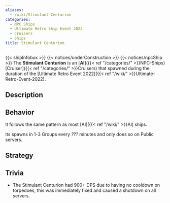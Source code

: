 ```yaml
---
aliases:
  - /wiki/Stimulant-Centurion
categories:
  - NPC Ships
  - Ultimate Retro Ship Event 2022
  - Cruisers
  - Ships
title: Stimulant Centurion
---
```


{{< shipInfobox >}} {{< notices/underConstruction >}} {{< notices/npcShip >}} The **Stimulant Centurion** is an [**AI**]({{< ref "/categories/" >}}NPC-Ships) [Cruiser]({{< ref "/categories/" >}}Cruisers) that spawned during the duration of the [Ultimate Retro Event 2022]({{< ref "/wiki/" >}}Ultimate-Retro-Event-2022).

## Description

## Behavior

It follows the same pattern as most [AI]({{< ref "/wiki/" >}}AI) ships.

Its spawns in 1-3 Groups every _???_ minutes and only does so on Public servers.

## Strategy

## Trivia

- The Stimulant Centurion had 900+ DPS due to having no cooldown on torpedoes, this was immediately fixed and caused a shutdown on all servers.
